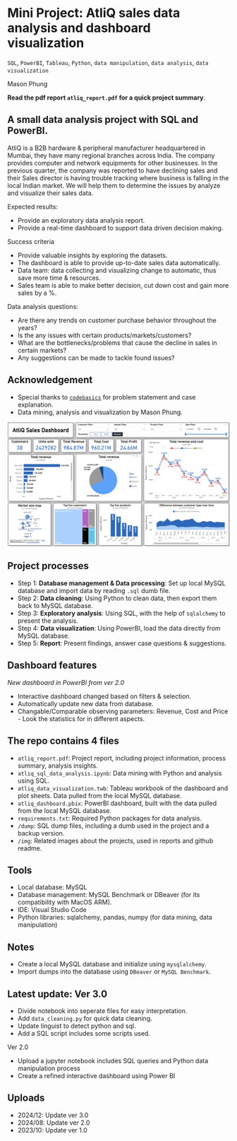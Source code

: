 # Mini Project: AtliQ sales data analysis and dashboard visualization
`SQL`, `PowerBI`, `Tableau`, `Python`, `data manipulation`, `data analysis`, `data visualization`

Mason Phung

**Read the pdf report `atliq_report.pdf` for a quick project summary**.

## A small data analysis project with SQL and PowerBI.

AtliQ is a B2B hardware & peripheral manufacturer headquartered in Mumbai, they have many regional branches across India. The company provides computer and network equipments for other businesses. In the previous quarter, the company was reported to have declining sales and their Sales director is having trouble tracking where business is falling in the local Indian market. We will help them to determine the issues by analyze and visualize their sales data.

Expected results:
- Provide an exploratory data analysis report.
- Provide a real-time dashboard to support data driven decision making.

Success criteria
- Provide valuable insights by exploring the datasets.
- The dashboard is able to provide up-to-date sales data automatically.
- Data team: data collecting and visualizing change to automatic, thus save more time & resources.
- Sales team is able to make better decision, cut down cost and gain more sales by a %.

Data analysis questions:
- Are there any trends on customer purchase behavior throughout the years?
- Is the any issues with certain products/markets/customers?
- What are the bottlenecks/problems that cause the decline in sales in certain markets?
- Any suggestions can be made to tackle found issues?

## Acknowledgement
- Special thanks to [`codebasics`](https://youtu.be/CCNd2fUfFkk) for problem statement and case explanation. 
- Data mining, analysis and visualization by Mason Phung.


![alt text](img/atliq_dashboard_pbi.png)

## Project processes
- Step 1: **Database management & Data processing**: Set up local MySQL database and import data by reading `.sql` dumb file.
- Step 2: **Data cleaning**: Using Python to clean data, then export them back to MySQL database.
- Step 3: **Exploratory analysis**: Using SQL, with the help of `sqlalchemy` to present the analysis.
- Step 4: **Data visualization**: Using PowerBI, load the data directly from MySQL database.
- Step 5: **Report**: Present findings, answer case questions & suggestions.


## Dashboard features
*New dashboard in PowerBI from ver 2.0*
- Interactive dashboard changed based on filters & selection.
- Automatically update new data from database.
- Changable/Comparable observing parameters: Revenue, Cost and Price - Look the statistics for in different aspects.

## The repo contains 4 files
- `atliq_report.pdf`: Project report, including project information, process summary, analysis insights.
- `atliq_sql_data_analysis.ipynb`: Data mining with Python and analysis using SQL.
- `atliq_data_visualization.twb`: Tableau workbook of the dashboard and plot sheets. Data pulled from the local MySQL database.
- `atliq_dashboard.pbix`: PowerBI dashboard, built with the data pulled from the local MySQL database.
- `requirements.txt`: Required Python packages for data analysis.
- `/dump`: SQL dump files, including a dumb used in the project and a backup version.
- `/img`: Related images about the projects, used in reports and github readme.

## Tools
- Local database: MySQL 
- Database management: MySQL Benchmark or DBeaver (for its compatibility with MacOS ARM).   
- IDE: Visual Studio Code
- Python libraries: sqlalchemy, pandas, numpy (for data mining, data manipulation)

## Notes
- Create a local MySQL database and initialize using `mysqlalchemy`.
- Import dumps into the database using `DBeaver` or `MySQL Benchmark`.

## Latest update: Ver 3.0
- Divide notebook into seperate files for easy interpretation.
- Add `data_cleaning.py` for quick data cleaning.
- Update linguist to detect python and sql.
- Add a SQL script includes some scripts used.

Ver 2.0
- Upload a jupyter notebook includes SQL queries and Python data manipulation process
- Create a refined interactive dashboard using Power BI

## Uploads
- 2024/12: Update ver 3.0
- 2024/08: Update ver 2.0
- 2023/10: Update ver 1.0
